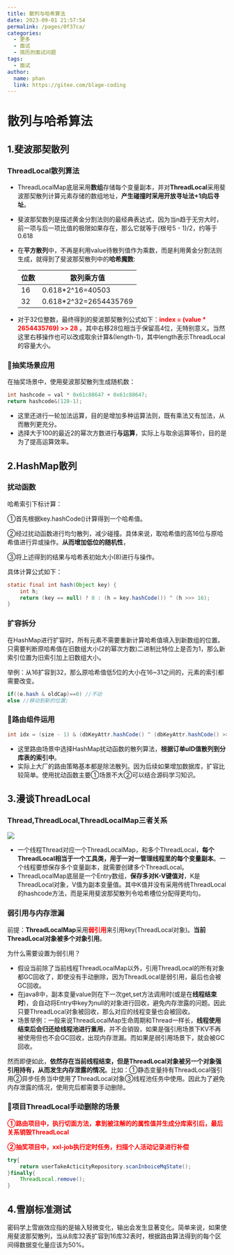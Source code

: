 ```yaml
---
title: 散列与哈希算法
date: 2023-09-01 21:57:54
permalink: /pages/0f37ca/
categories:
  - 更多
  - 面试
  - 简历的面试问题
tags:
  - 面试
author: 
  name: phan
  link: https://gitee.com/blage-coding
---
```

# 散列与哈希算法

## 1.斐波那契散列

### ThreadLocal散列算法

- ThreadLocalMap底层采用**数组**存储每个变量副本，并对**ThreadLocal**采用斐波那契散列计算元素存储的数组地址，**产生碰撞时采用开放寻址法+1向后寻址**。

- 斐波那契数列是描述黄金分割法则的最经典表达式，因为当n趋于无穷大时，前一项与后一项比值的极限如果存在，那么它就等于(根号5 - 1)/2，约等于0.618

- 在**平方散列**中，不再是利用value待散列值作为乘数，而是利用黄金分割法则生成，就得到了斐波那契散列中的**哈希魔数**:

  | 位数 | 散列乘方值            |
  | ---- | --------------------- |
  | 16   | 0.618*2^16=40503      |
  | 32   | 0.618*2^32=2654435769 |

- 对于32位整数，最终得到的斐波那契散列公式如下：<font color="red">**index = (value * 2654435769) >> 28**</font> 。其中右移28位相当于保留高4位，无特别意义。当然这里右移操作也可以改成取余计算&(length-1)，其中length表示ThreadLocal的容量大小。

### 🚀抽奖场景应用

在抽奖场景中，使用斐波那契散列生成随机数：

```java
int hashcode = val * 0x61c88647 + 0x61c88647;
return hashcode&(128-1);
```

- 这里还进行一轮加法运算，目的是增加多种运算法则，既有乘法又有加法，从而散列更充分。
- 选择大于100的最近2的幂次方数进行**与运算**，实际上与取余运算等价，目的是为了提高运算效率。

## 2.HashMap散列

### 扰动函数

哈希索引下标计算：

①首先根据key.hashCode()计算得到一个哈希值。

②经过扰动函数进行均匀散列，减少碰撞。具体来说，取哈希值的高16位与原哈希值进行异或操作。**从而增加低位的随机性**，

③将上述得到的结果与哈希表初始大小(8)进行与操作。

具体计算公式如下：

```java
static final int hash(Object key) {
    int h;
    return (key == null) ? 0 : (h = key.hashCode()) ^ (h >>> 16);
}
```

### 扩容拆分

在HashMap进行扩容时，所有元素不需要重新计算哈希值填入到新数组的位置。只需要判断原哈希值在旧数组大小(2的幂次方数)二进制比特位上是否为1，那么新索引位置为旧索引加上旧数组大小。

举例：从16扩容到32，那么原哈希值低5位的大小在16~31之间的，元素的索引都需要改变。

~~~java
if((e.hash & oldCap)==0) //不动
else //移动到新的位置;
~~~

### 🚀路由组件运用

```java
int idx = (size - 1) & (dbKeyAttr.hashCode() ^ (dbKeyAttr.hashCode() >>> 16));
```

- 这里路由场景中选择HashMap扰动函数的散列算法，**根据订单uID值散列到分库表的索引中**。
- 实际上大厂的路由策略基本都是除法散列。因为后续如果增加数据库，扩容比较简单。使用扰动函数主要①场景不大②可以结合源码学习知识。

## 3.漫谈ThreadLocal

### Thread,ThreadLocal,ThreadLocalMap三者关系

![](https://cdn.staticaly.com/gh/blage-coding/picx-images-hosting@master/20230902/image.48slyb5c0bi0.webp)

- 一个线程Thread对应一个ThreadLocalMap，和多个ThreadLocal，**每个ThreadLocal相当于一个工具类，用于一对一管理线程里的每个变量副本**。一个线程要想保存多个变量副本，就需要创建多个ThreadLocal。
- ThreadLocalMap底层是一个Entry数组，**保存多对K-V键值对**，K是ThreadLocal对象，V值为副本变量值。其中K值并没有采用传统ThreadLocal的hashcode方法，而是采用斐波那契散列令哈希槽位分配得更均匀。

### 弱引用与内存泄漏

前提：**ThreadLocalMap**采用<font color="red">**弱引用**</font>来引用key(ThreadLocal对象)。**当前ThreadLocal对象被多个对象引用**。

为什么需要设置为弱引用？

- 假设当前除了当前线程ThreadLocalMap以外，引用ThreadLocal的所有对象都GC回收了，即使没有手动删除，因为ThreadLocal是弱引用，最后也会被GC回收。
- 在java8中，副本变量value则在下一次get,set方法调用时(或是在**线程结束时**)，会自动将Entry中key为null的对象进行回收，避免内存泄露的问题。因此只要ThreadLocal对象被回收，那么对应的线程变量也会被回收。
- 场景举例：一般来说ThreadLocalMap生命周期和Thread一样长，**线程使用结束后会归还给线程池进行重用**，并不会销毁，如果是强引用场景下KV不再被使用但也不会GC回收，出现内存泄漏。而如果是弱引用场景下，就会被GC回收。

然而即便如此，**依然存在当前线程结束，但是ThreadLocal对象被另一个对象强引用持有，从而发生内存泄露的情况**。比如：①静态变量持有ThreadLocal强引用②异步任务当中使用了ThreadLocal对象③线程池任务中使用。因此为了避免内存泄露的情况，使用完后都需要手动删除。

### 🚀项目ThreadLocal手动删除的场景

<font color="red">**①路由项目中，执行切面方法，拿到被注解的的属性值并生成分库索引后，最后关系销毁ThreadLocal**</font>

<font color="red">**②抽奖项目中，xxl-job执行定时任务，扫描个人活动记录进行补偿**</font>

```java
try{
	return userTakeActicityRepository.scanInboiceMqState(); 
}finally{
	ThreadLocal.remove();
}
```

## 4.雪崩标准测试

密码学上雪崩效应指的是输入轻微变化，输出会发生显著变化。简单来说，如果使用斐波那契散列，当从8库32表扩容到16库32表时，根据路由算法得到的每个区间得数据变化量应该为50%。